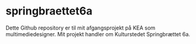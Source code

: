 # springbraettet6a
Dette Github repository er til mit afgangsprojekt på KEA som multimediedesigner. Mit projekt handler om Kulturstedet Springbrættet 6a.
